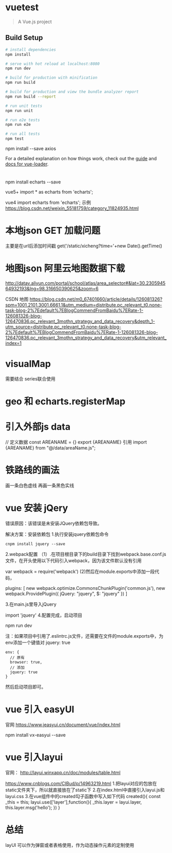 # vuetest

> A Vue.js project

## Build Setup

``` bash
# install dependencies
npm install

# serve with hot reload at localhost:8080
npm run dev

# build for production with minification
npm run build

# build for production and view the bundle analyzer report
npm run build --report

# run unit tests
npm run unit

# run e2e tests
npm run e2e

# run all tests
npm test
```


npm install --save axios

For a detailed explanation on how things work, check out the [guide](http://vuejs-templates.github.io/webpack/) and [docs for vue-loader](http://vuejs.github.io/vue-loader).


# <!-- echarts -->
npm install echarts --save

vue5+ 
import * as echarts from 'echarts';

vue4 
import   echarts from 'echarts';
示例
https://blog.csdn.net/weixin_55181759/category_11824935.html

# 本地json GET 加载问题
主要是在url后添加时间戳
get('/static/xicheng?time='+new Date().getTime()
# 地图json 阿里云地图数据下载
http://datav.aliyun.com/portal/school/atlas/area_selector#&lat=30.230594564932193&lng=98.316650390625&zoom=6

CSDN 地图
https://blog.csdn.net/m0_67401660/article/details/126081326?spm=1001.2101.3001.6661.1&utm_medium=distribute.pc_relevant_t0.none-task-blog-2%7Edefault%7EBlogCommendFromBaidu%7ERate-1-126081326-blog-126470836.pc_relevant_3mothn_strategy_and_data_recovery&depth_1-utm_source=distribute.pc_relevant_t0.none-task-blog-2%7Edefault%7EBlogCommendFromBaidu%7ERate-1-126081326-blog-126470836.pc_relevant_3mothn_strategy_and_data_recovery&utm_relevant_index=1

# visualMap
需要结合 series联合使用

# geo 和  echarts.registerMap

# 引入外部js data
// 定义数据
const AREANAME = {}
export {AREANAME}
引用
import {AREANAME} from "@/data/areaName.js";
# 铁路线的画法
画一条白色虚线
再画一条黑色实线

# vue 安装 jQery
错误原因：该错误是未安装JQuery依赖包导致。

解决方案：安装依赖包
1.执行安装jquery依赖包命令

	cnpm install jquery --save

2.webpack配置
（1）.在项目根目录下的build目录下找到webpack.base.conf.js文件，在开头使用以下代码引入webpack，因为该文件默认没有引用

var webpack = require('webpack')
(2)然后在module.exports中添加一段代码，

 plugins: [ 
    new webpack.optimize.CommonsChunkPlugin('common.js'),
    new webpack.ProvidePlugin({
      jQuery: "jquery",
      $: "jquery" 
    }) 
  ]

3.在main.js里导入jQuery

import 'jquery'
4.配置完成，启动项目

npm run dev

注：如果项目中引用了.eslintrc.js文件，还需要在文件的module.exports中，为env添加一个键值对 jquery: true

	env: {
	  // 原有
	  browser: true,
	  // 添加
	  jquery: true
	}
然后启动项目即可。 

# vue 引入 easyUI
官网
https://www.jeasyui.cn/document/vue/index.html

npm install vx-easyui --save

# vue 引入layui
官网：
http://layui.winxapp.cn/doc/modules/table.html

https://www.cnblogs.com/CIBud/p/14963219.html
1.把layui对应的包放在static文件夹下，所以就直接放在了static下
2.在index.html中直接引入layui.js和layui.css
3.在vue组件中的created勾子函数中写入如下代码
  created(){
    const _this = this;
    layui.use(['layer'],function(){
      _this.layer = layui.layer,
      this.layer.msg('hello');
    })
  }

  # 总结
  layUI 可以作为弹窗或者表格使用，作为动态操作元素的定制使用
